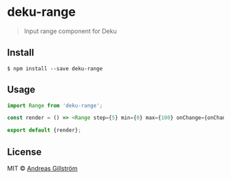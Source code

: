 # deku-range

> Input range component for Deku


## Install

```
$ npm install --save deku-range
```


## Usage

```js
import Range from 'deku-range';

const render = () => <Range step={5} min={0} max={100} onChange={onChange} start={[10, 90]} connect/>;

export default {render};
```


## License

MIT © [Andreas Gillström](http://github.com/gillstrom)
